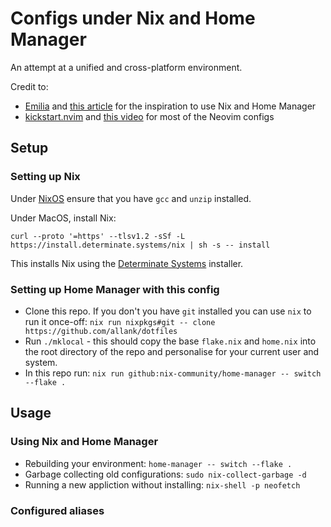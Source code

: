 # Configs under Nix and Home Manager

An attempt at a unified and cross-platform environment.

Credit to:
 - [Emilia](https://dev.to/synecdokey) and [this article](https://dev.to/synecdokey/nix-on-macos-2oj3) for the inspiration to use Nix and Home Manager
 - [kickstart.nvim](https://github.com/nvim-lua/kickstart.nvim) and [this video](https://www.youtube.com/watch?v=m8C0Cq9Uv9o) for most of the Neovim configs

## Setup

### Setting up Nix

Under [NixOS](https://nixos.org/) ensure that you have `gcc` and `unzip` installed.

Under MacOS, install Nix:

```
curl --proto '=https' --tlsv1.2 -sSf -L https://install.determinate.systems/nix | sh -s -- install
```

This installs Nix using the [Determinate Systems](https://determinate.systems/posts/determinate-nix-installer/) installer.

### Setting up Home Manager with this config

 - Clone this repo. If you don't you have `git` installed you can use `nix` to run it once-off: `nix run nixpkgs#git -- clone https://github.com/allank/dotfiles`
 - Run `./mklocal` - this should copy the base `flake.nix` and `home.nix` into the root directory of the repo and personalise for your current user and system.
 - In this repo run: `nix run github:nix-community/home-manager -- switch --flake .`

## Usage

### Using Nix and Home Manager

 - Rebuilding your environment: `home-manager -- switch --flake .`
 - Garbage collecting old configurations: `sudo nix-collect-garbage -d`
 - Running a new appliction without installing: `nix-shell -p neofetch`

### Configured aliases


